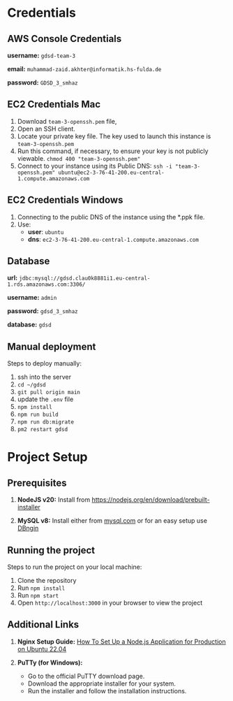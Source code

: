 # Credentials

## AWS Console Credentials

**username:** `gdsd-team-3`

**email:** `muhammad-zaid.akhter@informatik.hs-fulda.de`

**password:** `GDSD_3_smhaz`

## EC2 Credentials Mac

1. Download `team-3-openssh.pem` file,
2. Open an SSH client.
3. Locate your private key file. The key used to launch this instance is `team-3-openssh.pem`
4. Run this command, if necessary, to ensure your key is not publicly viewable. `chmod 400 "team-3-openssh.pem"`
5. Connect to your instance using its Public DNS:
   `ssh -i "team-3-openssh.pem" ubuntu@ec2-3-76-41-200.eu-central-1.compute.amazonaws.com`

## EC2 Credentials Windows

1. Connecting to the public DNS of the instance using the \*.ppk file.
2. Use:
   - **user**: `ubuntu`
   - **dns**: `ec2-3-76-41-200.eu-central-1.compute.amazonaws.com`

## Database

**url:** `jdbc:mysql://gdsd.clau0k8881i1.eu-central-1.rds.amazonaws.com:3306/`

**username:** `admin`

**password:** `gdsd_3_smhaz`

**database:** `gdsd`

## Manual deployment

Steps to deploy manually:

1. ssh into the server
2. `cd ~/gdsd`
3. `git pull origin main`
4. update the `.env` file
5. `npm install`
6. `npm run build`
7. `npm run db:migrate`
8. `pm2 restart gdsd`

# Project Setup

## Prerequisites

1. **NodeJS v20:** Install from https://nodejs.org/en/download/prebuilt-installer

2. **MySQL v8:** Install either from [mysql.com](https://dev.mysql.com/downloads/) or for an easy setup use
   [DBngin](https://dbngin.com/)

## Running the project

Steps to run the project on your local machine:

1. Clone the repository
2. Run `npm install`
3. Run `npm start`
4. Open `http://localhost:3000` in your browser to view the project

## Additional Links

1. **Nginx Setup Guide:**
   [How To Set Up a Node.js Application for Production on Ubuntu 22.04](https://www.digitalocean.com/community/tutorials/how-to-set-up-a-node-js-application-for-production-on-ubuntu-22-04)

2. **PuTTy (for Windows):**
   - Go to the official PuTTY download page.
   - Download the appropriate installer for your system.
   - Run the installer and follow the installation instructions.

